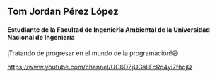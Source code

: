 ## Tom Jordan Pérez López
<h4>Estudiante de la Facultad de Ingeniería Ambiental de la Universidad Nacional de Ingeniería</h4>
¡Tratando de progresar en el mundo de la programación!😅

https://www.youtube.com/channel/UC6DZjUGsllFcRo4yi7fhcjQ
